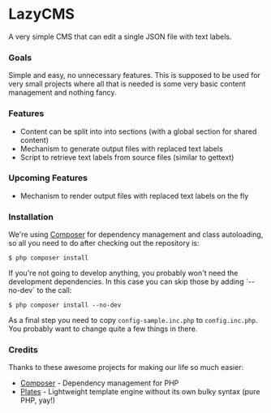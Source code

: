 # LazyCMS
A very simple CMS that can edit a single JSON file with text labels.

### Goals

Simple and easy, no unnecessary features. This is supposed to be used for very small projects
where all that is needed is some very basic content management and nothing fancy.

### Features

- Content can be split into into sections (with a global section for shared content)
- Mechanism to generate output files with replaced text labels
- Script to retrieve text labels from source files (similar to gettext)

### Upcoming Features

- Mechanism to render output files with replaced text labels on the fly

### Installation

We're using [Composer][1] for dependency management and class autoloading, so all you need to
do after checking out the repository is:

    $ php composer install

If you're not going to develop anything, you probably won't need the development dependencies.
In this case you can skip those by adding `--no-dev´ to the call:

    $ php composer install --no-dev

As a final step you need to copy `config-sample.inc.php` to `config.inc.php`. You probably
want to change quite a few things in there.

### Credits

Thanks to these awesome projects for making our life so much easier:

- [Composer][1] - Dependency management for PHP
- [Plates][2] - Lightweight template engine without its own bulky syntax (pure PHP, yay!)

[1]: http://getcomposer.org
[2]: http://platesphp.com/
